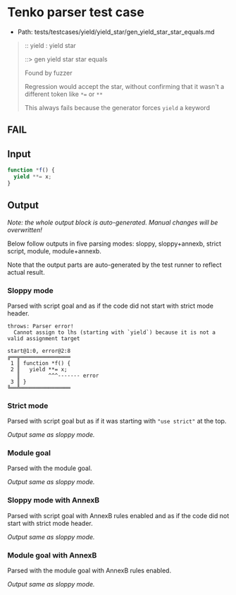 # Tenko parser test case

- Path: tests/testcases/yield/yield_star/gen_yield_star_star_equals.md

> :: yield : yield star
>
> ::> gen yield star star equals
>
> Found by fuzzer
>
> Regression would accept the star, without confirming that it wasn't a different token like `*=` or `**`
>
> This always fails because the generator forces `yield` a keyword

## FAIL

## Input

`````js
function *f() {
  yield **= x;
}
`````

## Output

_Note: the whole output block is auto-generated. Manual changes will be overwritten!_

Below follow outputs in five parsing modes: sloppy, sloppy+annexb, strict script, module, module+annexb.

Note that the output parts are auto-generated by the test runner to reflect actual result.

### Sloppy mode

Parsed with script goal and as if the code did not start with strict mode header.

`````
throws: Parser error!
  Cannot assign to lhs (starting with `yield`) because it is not a valid assignment target

start@1:0, error@2:8
╔══╦════════════════
 1 ║ function *f() {
 2 ║   yield **= x;
   ║         ^^^------- error
 3 ║ }
╚══╩════════════════

`````

### Strict mode

Parsed with script goal but as if it was starting with `"use strict"` at the top.

_Output same as sloppy mode._

### Module goal

Parsed with the module goal.

_Output same as sloppy mode._

### Sloppy mode with AnnexB

Parsed with script goal with AnnexB rules enabled and as if the code did not start with strict mode header.

_Output same as sloppy mode._

### Module goal with AnnexB

Parsed with the module goal with AnnexB rules enabled.

_Output same as sloppy mode._
